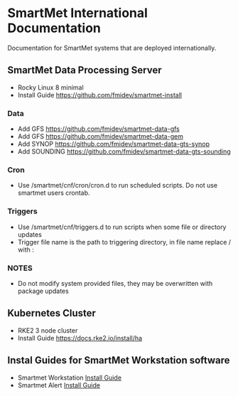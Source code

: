 # SmartMet International Documentation
Documentation for SmartMet systems that are deployed internationally.

## SmartMet Data Processing Server
* Rocky Linux 8 minimal
* Install Guide https://github.com/fmidev/smartmet-install

### Data
* Add GFS https://github.com/fmidev/smartmet-data-gfs
* Add GFS https://github.com/fmidev/smartmet-data-gem
* Add SYNOP  https://github.com/fmidev/smartmet-data-gts-synop
* Add SOUNDING  https://github.com/fmidev/smartmet-data-gts-sounding
  

### Cron
* Use /smartmet/cnf/cron/cron.d to run scheduled scripts. Do not use smartmet users crontab.

### Triggers
* Use /smartmet/cnf/triggers.d to run scripts when some file or directory updates
* Trigger file name is the path to triggering directory, in file name replace / with :

### NOTES
* Do not modify system provided files, they may be overwritten with package updates

## Kubernetes Cluster
* RKE2 3 node cluster
* Install Guide https://docs.rke2.io/install/ha

## Instal Guides for SmartMet Workstation software
* Smartmet Workstation [Install Guide](/Install/SmartMet%20Workstation.md)
* Smartmet Alert [Install Guide](/Install/SmartMet%20Alert.md)
